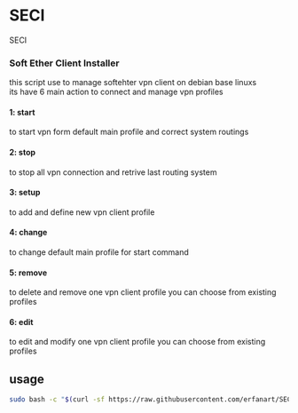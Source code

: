 # SECI
SECI
### Soft Ether Client Installer
this
script use to manage softehter vpn client on debian base linuxs\
its have 6 main action to connect and manage vpn profiles
#### 1: start
to start vpn form default main profile and correct system routings 
#### 2: stop
to stop all vpn connection and retrive last routing system
#### 3: setup
to add and define new vpn client profile 
#### 4: change
to change default main profile for start command 
#### 5: remove
to delete and remove one vpn client profile you can choose from existing profiles 
#### 6: edit
to edit and modify one vpn client profile you can choose from existing profiles 






## usage
```bash
sudo bash -c "$(curl -sf https://raw.githubusercontent.com/erfanart/SECI/master/installer.sh)"
```
